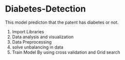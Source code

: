 # Diabetes-Detection
This model predicton that the patent has diabetes or not. 

1. Import Libraries 
2. Data analysis and visualization
3. Data Preprocessing
4. solve unbalancing in data
4. Train Model By using cross validation and Grid search

